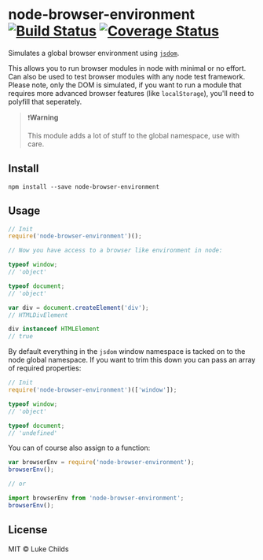 # node-browser-environment [![Build Status](https://travis-ci.org/lukechilds/node-browser-environment.svg?branch=master)](https://travis-ci.org/lukechilds/node-browser-environment) [![Coverage Status](https://coveralls.io/repos/github/lukechilds/node-browser-environment/badge.svg?branch=master)](https://coveralls.io/github/lukechilds/node-browser-environment?branch=master)

Simulates a global browser environment using [`jsdom`](https://github.com/tmpvar/jsdom).

This allows you to run browser modules in node with minimal or no effort. Can also be used to test browser modules with any node test framework. Please note, only the DOM is simulated, if you want to run a module that requires more advanced browser features (like `localStorage`), you'll need to polyfill that seperately.

> ❗️**Warning**
>
> This module adds a lot of stuff to the global namespace, use with care.

## Install

```shell
npm install --save node-browser-environment
```

## Usage

```js
// Init
require('node-browser-environment')();

// Now you have access to a browser like environment in node:

typeof window;
// 'object'

typeof document;
// 'object'

var div = document.createElement('div');
// HTMLDivElement

div instanceof HTMLElement
// true
```

By default everything in the `jsdom` window namespace is tacked on to the node global namespace. If you want to trim this down you can pass an array of required properties:

```js
// Init
require('node-browser-environment')(['window']);

typeof window;
// 'object'

typeof document;
// 'undefined'
```

You can of course also assign to a function:

```js
var browserEnv = require('node-browser-environment');
browserEnv();

// or

import browserEnv from 'node-browser-environment';
browserEnv();
```

## License

MIT © Luke Childs

